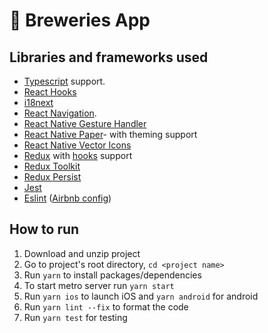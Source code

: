 # 🚀 Breweries App

## Libraries and frameworks used
- [Typescript](https://www.typescriptlang.org/) support.
- [React Hooks](https://reactjs.org/docs/hooks-intro.html)
- [i18next](https://react.i18next.com/)
- [React Navigation](https://reactnavigation.org/).
- [React Native Gesture Handler](https://github.com/kmagiera/react-native-gesture-handler)
- [React Native Paper](https://callstack.github.io/react-native-paper/)- with theming support 
- [React Native Vector Icons](https://github.com/oblador/react-native-vector-icons)
- [Redux](http://redux.js.org/) with [hooks](https://react-redux.js.org/api/hooks) support
- [Redux Toolkit](https://redux-toolkit.js.org/)
- [Redux Persist](https://github.com/rt2zz/redux-persist/)
- [Jest](https://facebook.github.io/jest/)
- [Eslint](http://eslint.org/) ([Airbnb config](https://github.com/airbnb/javascript/tree/master/packages/eslint-config-airbnb))

## How to run
1. Download and unzip project
2. Go to project's root directory, `cd <project name>`
3. Run `yarn` to install packages/dependencies
4. To start metro server run `yarn start`
5. Run `yarn ios` to launch iOS and `yarn android` for android
6. Run `yarn lint --fix` to format the code
7. Run `yarn test` for testing
